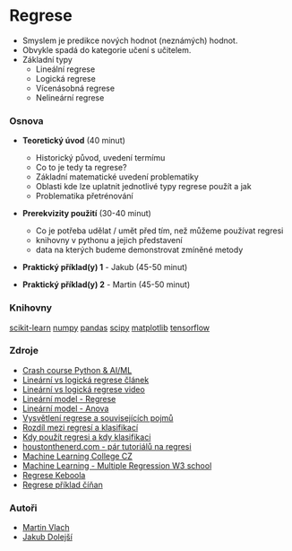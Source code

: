 # Regrese
* Smyslem je predikce nových hodnot (neznámých) hodnot.
* Obvykle spadá do kategorie učení s učitelem.
* Základní typy
  - Lineální regrese
  - Logická regrese
  - Vícenásobná regrese
  - Nelineární regrese

### Osnova
* **Teoretický úvod** (40 minut)
  * Historický původ, uvedení termímu
  * Co to je tedy ta regrese?
  * Základní matematické uvedení problematiky
  * Oblasti kde lze uplatnit jednotlivé typy regrese použít a jak
  * Problematika přetrénování

* **Prerekvizity použití** (30-40 minut)
  * Co je potřeba udělat / umět před tím, než můžeme používat regresi
  * knihovny v pythonu a jejich představení
  * data na kterých budeme demonstrovat zmíněné metody

* **Praktický příklad(y) 1** - Jakub (45-50 minut)
* **Praktický příklad(y) 2** - Martin (45-50 minut)

### Knihovny
[scikit-learn](https://scikit-learn.org/stable/)
[numpy](https://numpy.org/)
[pandas](https://pandas.pydata.org/)
[scipy](https://www.scipy.org/)
[matplotlib](https://matplotlib.org/)
[tensorflow](https://www.tensorflow.org/)

### Zdroje
* [Crash course Python & AI/ML](https://www.youtube.com/watch?v=WFr2WgN9_xE&ab_channel=TechWithTim)
* [Lineární vs logická regrese článek](https://medium.com/@nicho.santo3/machine-learning-basics-linear-regression-vs-logistic-regression-c770b2b79c72)
* [Lineární vs logická regrese video](https://www.youtube.com/watch?v=OCwZyYH14uw&ab_channel=edureka%21)
* [Lineární model - Regrese](https://www.youtube.com/watch?v=WWqE7YHR4Jc&t=21s&ab_channel=CrashCourse)
* [Lineární model - Anova](https://www.youtube.com/watch?v=oOuu8IBd-yo&ab_channel=CrashCourse)
* [Vysvětlení regrese a souvisejících pojmů](https://www.youtube.com/watch?v=aq8VU5KLmkY&ab_channel=zedstatistics)
* [Rozdíl mezi regresí a klasifikací](https://www.youtube.com/watch?v=i04Pfrb71vk&ab_channel=Udacity)
* [Kdy použít regresi a kdy klasifikaci](https://www.youtube.com/watch?v=7vkkASg2xDk&ab_channel=OscarAlsing)
* [houstonthenerd.com - pár tutoriálů na regresi](http://houstonthenerd.com/category/tutorials/)
* [Machine Learning College CZ](https://www.youtube.com/c/MachineLearningCollege/videos)
* [Machine Learning - Multiple Regression W3 school](https://www.w3schools.com/python/python_ml_multiple_regression.asp)
* [Regrese Keboola](https://www.keboola.com/blog/linear-regression-machine-learning)
* [Regrese příklad číňan](https://github.com/MorvanZhou/Tensorflow-Tutorial/blob/master/tutorial-contents/301_simple_regression.py)

### Autoři
* [Martin Vlach](mailto:xvlach@mendelu.cz)
* [Jakub Dolejší](mailto:xdolejsi@mendelu.cz)
